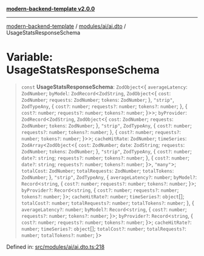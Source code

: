 [**modern-backend-template v2.0.0**](../../../../README.md)

***

[modern-backend-template](../../../../modules.md) / [modules/ai/ai.dto](../README.md) / UsageStatsResponseSchema

# Variable: UsageStatsResponseSchema

> `const` **UsageStatsResponseSchema**: `ZodObject`\<\{ `averageLatency`: `ZodNumber`; `byModel`: `ZodRecord`\<`ZodString`, `ZodObject`\<\{ `cost`: `ZodNumber`; `requests`: `ZodNumber`; `tokens`: `ZodNumber`; \}, `"strip"`, `ZodTypeAny`, \{ `cost?`: `number`; `requests?`: `number`; `tokens?`: `number`; \}, \{ `cost?`: `number`; `requests?`: `number`; `tokens?`: `number`; \}\>\>; `byProvider`: `ZodRecord`\<`ZodString`, `ZodObject`\<\{ `cost`: `ZodNumber`; `requests`: `ZodNumber`; `tokens`: `ZodNumber`; \}, `"strip"`, `ZodTypeAny`, \{ `cost?`: `number`; `requests?`: `number`; `tokens?`: `number`; \}, \{ `cost?`: `number`; `requests?`: `number`; `tokens?`: `number`; \}\>\>; `cacheHitRate`: `ZodNumber`; `timeSeries`: `ZodArray`\<`ZodObject`\<\{ `cost`: `ZodNumber`; `date`: `ZodString`; `requests`: `ZodNumber`; `tokens`: `ZodNumber`; \}, `"strip"`, `ZodTypeAny`, \{ `cost?`: `number`; `date?`: `string`; `requests?`: `number`; `tokens?`: `number`; \}, \{ `cost?`: `number`; `date?`: `string`; `requests?`: `number`; `tokens?`: `number`; \}\>, `"many"`\>; `totalCost`: `ZodNumber`; `totalRequests`: `ZodNumber`; `totalTokens`: `ZodNumber`; \}, `"strip"`, `ZodTypeAny`, \{ `averageLatency?`: `number`; `byModel?`: `Record`\<`string`, \{ `cost?`: `number`; `requests?`: `number`; `tokens?`: `number`; \}\>; `byProvider?`: `Record`\<`string`, \{ `cost?`: `number`; `requests?`: `number`; `tokens?`: `number`; \}\>; `cacheHitRate?`: `number`; `timeSeries?`: `object`[]; `totalCost?`: `number`; `totalRequests?`: `number`; `totalTokens?`: `number`; \}, \{ `averageLatency?`: `number`; `byModel?`: `Record`\<`string`, \{ `cost?`: `number`; `requests?`: `number`; `tokens?`: `number`; \}\>; `byProvider?`: `Record`\<`string`, \{ `cost?`: `number`; `requests?`: `number`; `tokens?`: `number`; \}\>; `cacheHitRate?`: `number`; `timeSeries?`: `object`[]; `totalCost?`: `number`; `totalRequests?`: `number`; `totalTokens?`: `number`; \}\>

Defined in: [src/modules/ai/ai.dto.ts:218](https://github.com/maemreyo/saas-4cus-nodejs/blob/2a5b3f3aa11335dfa561e80e1feabb8e6084261e/src/modules/ai/ai.dto.ts#L218)
